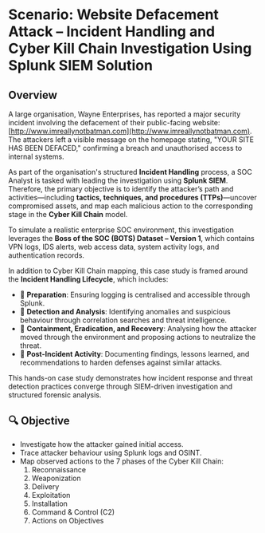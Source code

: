 # Scenario: Website Defacement Attack – Incident Handling and Cyber Kill Chain Investigation Using Splunk SIEM Solution


## Overview

A large organisation, Wayne Enterprises, has reported a major security incident involving the defacement of their public-facing website: 
[http://www.imreallynotbatman.com](http://www.imreallynotbatman.com). The attackers left a visible message on the homepage stating, "YOUR SITE HAS BEEN DEFACED," 
confirming a breach and unauthorised access to internal systems.

As part of the organisation's structured **Incident Handling** process, a SOC Analyst is tasked with leading the investigation using **Splunk SIEM**. 
Therefore, the primary objective is to identify the attacker’s path and activities—including **tactics, techniques, and procedures (TTPs)**—uncover compromised assets, 
and map each malicious action to the corresponding stage in the **Cyber Kill Chain** model.


To simulate a realistic enterprise SOC environment, this investigation leverages the **Boss of the SOC (BOTS) Dataset – Version 1**, 
which contains VPN logs, IDS alerts, web access data, system activity logs, and authentication records.

In addition to Cyber Kill Chain mapping, this case study is framed around the **Incident Handling Lifecycle**, which includes:


- 🔹 **Preparation**: Ensuring logging is centralised and accessible through Splunk.
- 🔹 **Detection and Analysis**: Identifying anomalies and suspicious behaviour through correlation searches and threat intelligence.
- 🔹 **Containment, Eradication, and Recovery**: Analysing how the attacker moved through the environment and proposing actions to neutralize the threat.
- 🔹 **Post-Incident Activity**: Documenting findings, lessons learned, and recommendations to harden defenses against similar attacks.

This hands-on case study demonstrates how incident response and threat detection practices converge through SIEM-driven investigation and structured forensic analysis.

## 🔍 Objective
- Investigate how the attacker gained initial access.
- Trace attacker behaviour using Splunk logs and OSINT.
- Map observed actions to the 7 phases of the Cyber Kill Chain:
  1. Reconnaissance
  2. Weaponization
  3. Delivery
  4. Exploitation
  5. Installation
  6. Command & Control (C2)
  7. Actions on Objectives
